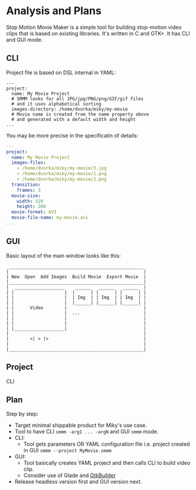 Analysis and Plans
==================

Stop Motion Movie Maker is a simple tool for building stop-motion
video clips that is based on existing libraries. It's written in C and
GTK+. It has CLI and GUI mode. 

CLI
---

Project file is based on DSL internal in YAML:

```
---
project:
  name: My Movie Project
  # SMMM looks for all JPG/jpg/PNG/png/GIF/gif files
  # and it uses alphabetical sorting
  images-directory: /home/dvorka/miky/my-movie
  # Movie name is created from the name property above
  # and generated with a default width and height
...
``` 
You may be more precise in the specificatin of details:

``` yaml
---
project:
  name: My Movie Project
  images-files: 
    - /home/dvorka/miky/my-movie/3.jpg
    - /home/dvorka/miky/my-movie/1.png
    - /home/dvorka/miky/my-movie/2.png
  transition:
    frames: 3
  movie-size:
    width: 320
    height: 200
  movie-format: AVI
  movie-file-name: my-movie.avi
...
```


GUI
---
Basic layout of the main window looks like this:

```
 ___________________________________________________
|                                                   |
| New  Open  Add Images  Build Movie  Export Movie  |
|___________________________________________________|
|  ___________________    ______   ______   ______  |
| |                   |  |      | |      | |      | |
| |                   |  | Img  | | Img  | | Img  | |
| |                   |  |______| |______| |______| |
| |      Video        |                             |
| |                   |  ...                        |
| |                   |                             |
| |                   |                             |
| |___________________|                             |
|                                                   | 
|        <| > |>                                    |
|                                                   |
|___________________________________________________|

```

Project
-------

CLI


Plan
----
Step by step:

   * Target minimal shippable product for Miky's use case.
   * Tool to have CLI `smmm -arg1 ... -argN` and GUI `smmm` mode.
   * CLI:
      * Tool gets parameters OR YAML configuration file i.e. project created in GUI `smmm --project MyMovie.smmm`
   * GUI:
      * Tool basically creates YAML project and then calls CLI to build video clip.
      * Consider use of Glade and [GtkBuilder](https://developer.gnome.org/gtk3/stable/GtkBuilder.html)
   * Release headless version first and GUI version next.